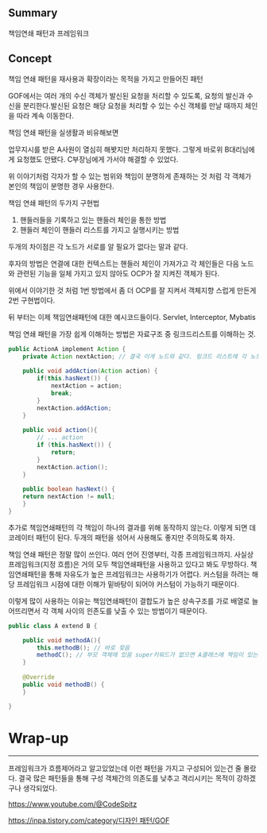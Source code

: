 ## Summary

책임연쇄 패턴과 프레임워크

## Concept
책임 연쇄 패턴을 재사용과 확장이라는 목적을 가지고 만들어진 패턴

GOF에서는 여러 개의 수신 객체가 발신된 요청을 처리할 수 있도록, 요청의 발신과 수신을 분리한다.발신된 요청은 해당 요청을 처리할 수 있는 수신 객체를 만날 때까지 체인을 따라 계속 이동한다.

책임 연쇄 패턴을 실생활과 비유해보면

업무지시를 받은 A사원이 열심히 해봣지만 처리하지 못했다. 그렇게 바로위 B대리님에게 요청했도 안됐다. C부장님에게 가서야 해결할 수 있었다.

위 이야기처럼 각자가 할 수 있는 범위와 책임이 분명하게 존재하는 것 처럼 각 객체가 본인의 책임이 분명한 경우 사용한다.

책임 연쇄 패턴의 두가지 구현법

1. 핸들러들을 기록하고 있는 핸들러 체인을 통한 방법
2. 핸들러 체인이 핸들러 리스트를 가지고 실행시키는 방법

두개의 차이점은 각 노드가 서로를 알 필요가 없다는 말과 같다.

후자의 방법은 연결에 대한 컨텍스트는 핸들러 체인이 가져가고 각 체인들은 다음 노드와 관련된 기능을 일체 가지고 있지 않아도 OCP가 잘 지켜진 객체가 된다.

위에서 이야기한 것 처럼 1번 방법에서 좀 더 OCP를 잘 지켜서 객체지향 스럽게 만든게 2번 구현법이다.

뒤 부터는 이제 책임연쇄패턴에 대한 예시코드들이다. Servlet, Interceptor, Mybatis

책임 연쇄 패턴을 가장 쉽게 이해하는 방법은 자료구조 중 링크드리스트를 이해하는 것.

```java
public ActionA implement Action {
	private Action nextAction; // 결국 이게 노드와 같다. 링크드 리스트에 각 노드에 행동만 추가된 것
	
	public void addAction(Action action) {
		if(this.hasNext()) {
			nextAction = action;
			break;
		}
		nextAction.addAction;
	}
	
	public void action(){
		// ... action
		if (this.hasNext()) {
			return;
		}
		nextAction.action();
	}
	
	public boolean hasNext() {
	return nextAction != null;
	}
}
```

추가로 책임연쇄패턴의 각 책임이 하나의 결과를 위해 동작하지 않는다. 이렇게 되면 데코레이터 패턴이 된다. 두개의 패턴을 섞어서 사용해도 좋지만 주의하도록 하자.

책임 연쇄 패턴은 정말 많이 쓰인다. 여러 언어 진영부터, 각종 프레임워크까지. 사실상 프레임워크(지정 흐름)은 거의 모두 책임연쇄패턴을 사용하고 있다고 봐도 무방하다. 책임연쇄패턴을 통해 자유도가 높은 프레임워크는 사용하기가 어렵다. 커스텀을 하려는 해당 프레임워크 시점에 대한 이해가 밑바탕이 되어야 커스텀이 가능하기 때문이다.

이렇게 많이 사용하는 이유는 책임연쇄패턴이 결합도가 높은 상속구조를 가로 배열로 늘어뜨리면서 각 객체 사이의 읜존도를 낮출 수 있는 방법이기 때문이다.

```java
public class A extend B {

	public void methodA(){
		this.methodB(); // 바로 찾음
		methodC(); // 부모 객체에 있음 super키워드가 없으면 A클래스에 책임이 있는지 확인하고 B클래스를 뒤짐
	}
	
	@Override
	public void methodB() {
	}

}
```

# Wrap-up

---

프레임워크가 흐름제어라고 알고있었는데 이런 패턴을 가지고 구성되어 있는건 줄 몰랐다. 결국 많은 패턴들을 통해 구성 객체간의 의존도를 낮추고 격리시키는 목적이 강하겠구나 생각되었다.

https://www.youtube.com/@CodeSpitz

[https://inpa.tistory.com/category/디자인 패턴/GOF](https://inpa.tistory.com/category/%EB%94%94%EC%9E%90%EC%9D%B8%20%ED%8C%A8%ED%84%B4/GOF)
